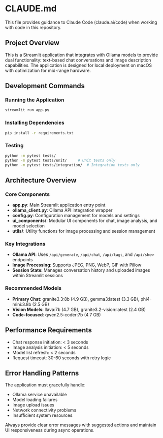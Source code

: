 # CLAUDE.md

This file provides guidance to Claude Code (claude.ai/code) when working with code in this repository.

## Project Overview

This is a Streamlit application that integrates with Ollama models to provide dual functionality: text-based chat conversations and image description capabilities. The application is designed for local deployment on macOS with optimization for mid-range hardware.

## Development Commands

### Running the Application
```bash
streamlit run app.py
```

### Installing Dependencies
```bash
pip install -r requirements.txt
```

### Testing
```bash
python -m pytest tests/
python -m pytest tests/unit/     # Unit tests only
python -m pytest tests/integration/  # Integration tests only
```

## Architecture Overview

### Core Components
- **app.py**: Main Streamlit application entry point
- **ollama_client.py**: Ollama API integration wrapper
- **config.py**: Configuration management for models and settings
- **ui_components/**: Modular UI components for chat, image analysis, and model selection
- **utils/**: Utility functions for image processing and session management

### Key Integrations
- **Ollama API**: Uses `/api/generate`, `/api/chat`, `/api/tags`, and `/api/show` endpoints
- **Image Processing**: Supports JPEG, PNG, WebP, GIF with Pillow
- **Session State**: Manages conversation history and uploaded images within Streamlit sessions

### Recommended Models
- **Primary Chat**: granite3.3:8b (4.9 GB), gemma3:latest (3.3 GB), phi4-mini:3.8b (2.5 GB)
- **Vision Models**: llava:7b (4.7 GB), granite3.2-vision:latest (2.4 GB)
- **Code-focused**: qwen2.5-coder:7b (4.7 GB)

## Performance Requirements

- Chat response initiation: < 3 seconds
- Image analysis initiation: < 5 seconds
- Model list refresh: < 2 seconds
- Request timeout: 30-60 seconds with retry logic

## Error Handling Patterns

The application must gracefully handle:
- Ollama service unavailable
- Model loading failures
- Image upload issues
- Network connectivity problems
- Insufficient system resources

Always provide clear error messages with suggested actions and maintain UI responsiveness during async operations.